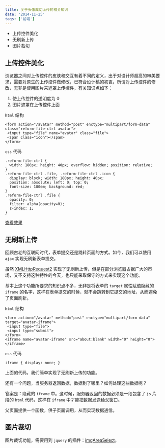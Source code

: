 ```yaml
---
title: 关于头像裁切上传的相关知识
date: '2014-11-25'
tags: ['前端']
---
```


- 上传控件美化
- 无刷新上传
- 图片裁切

## 上传控件美化

浏览器之间对上传控件的皮肤和交互有着不同的定义，出于对设计师超高的审美要求，需要对原生的上传控件做修改，已符合设计稿的初衷，所谓对上传控件的修改，无非是使用图片来遮罩上传控件，有关知识点如下：

1. 使上传控件的透明度为 0
2. 图片遮罩在上传控件上面

`html` 结构

    <form action="/avatar" method="post" enctype="multipart/form-data" class="reform-file-ctrl avatar">
     <input type="file" name="avatar" class="file">
     <span class="icon"></span>
    </form>

`css` 代码

    .reform-file-ctrl {
      width: 180px; height: 40px; overflow: hidden; position: relative;
    }
    .reform-file-ctrl .file, .reform-file-ctrl .icon {
      display: block; width: 180px; height: 40px;
      position: absolute; left: 0; top: 0;
      font-size: 100em; background: red;
    }
    .reform-file-ctrl .file {
      opacity: 0;
      filter: alpha(opacity=0);
      z-index: 1;
    }

[查看效果](http://jsfiddle.net/clovery_org/ebcL04r0/)

## 无刷新上传

回顾古老的互联网时代，表单提交还是跳转页面的方式。如今，我们可以使用 `ajax` 实现无刷新表单提交。

虽然 [XMLHttpRequest2](http://www.html5rocks.com/en/tutorials/file/xhr2/) 实现了无刷新上传，但是在部分浏览器占据广大的市场，又不支持这种特性的今天，也只能采取保守的方式来实现这个功能。

基本上这个功能所要求的知识点不多，无非是将表单的 `target` 属性赋值隐藏的 `iframe` 的名字，这样在表单提交的时候，就不会跳转到它提交的地址，从而避免了页面刷新。

`html` 结构

    <form action="/avatar" method="post" enctype="multipart/form-data" target="avatar-iframe">
     <input type="file">
     <input type="submit">
    </form>
    <iframe name="avatar-iframe" src="about:blank" width="0" height="0"></iframe>

`css` 代码

    iframe { display: none; }

上面的代码，我们简单实现了无刷新上传的功能。

还有一个问题，当服务器返回数据，数据到了哪里？如何处理这些数据呢？

答案是：隐藏的 `iframe` 中。这时候，服务器返回的数据必须是一段包含了 `js` 片段的 `html` 代码，这样在 `iframe` 中才能把数据发送给父窗口。

父页面提供一个函数，供子页面调用，从而实现数据通信。

## 图片裁切

图片裁切功能，需要用到 `jquery` 的插件：[imgAreaSelect](http://odyniec.net/projects/imgareaselect/)。
